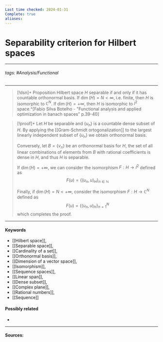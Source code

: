 ```yaml
---
Last time checked: 2024-01-31
Complete: true
aliases:
---
```

# Separability criterion for Hilbert spaces
***
###### tags: #Analysis/Functional 
***
>[!dsn]+ Proposition
>Hilbert space $H$ separable if and only if it has countable orthonormal basis. If $\dim(H)=N<\infty$, i.e. finite, then $H$ is isomorphic to $\mathbb{C}^{N}$. If $\dim(H)=+\infty$, then $H$ is isomorphic to $l^{2}$ space.^[Fabio Silva Botelho - "Functional analysis and applied optimization in banach spaces" p.39-40]

>[!proof]+
>Let $H$ be separable and $\{u_{n}\}$ is a countable dense subset of $H$. By applying the [[Gram-Schmidt ortogonalization]] to the largest linearly independent subset of $\{u_{n}\}$ we obtain orthonormal basis.
>
>Conversely, let $B=\{v_{n}\}$ be an orthonormal basis for $H$, the set of all linear combinations of elements from $B$ with rational coefficients is dense in $H$, and thus $H$ is separable.
>
>If $\dim(H)=+\infty$, we can consider the isomorphism $F:H\to l^{2}$ defined as 
>$$F(u)=\{(u_{n},u)_{H}\}_{n\in\mathbb{N}}$$
>
>Finally, if $\dim(H)=N<+\infty$, consider the isomorphism $F:H\to\mathbb{C}^{N}$ defined as
>$$F(u)=\{(u_{n},u)_{H}\}_{n=1}^{N}$$
>which completes the proof.

***
#### Keywords
- [[Hilbert space]],
- [[Separable space]],
- [[Cardinality of a set]],
- [[Orthonormal basis]],
- [[Dimension of a vector space]],
- [[Isomorphism]],
- [[Sequence spaces]],
- [[Linear span]],
- [[Dense subset]],
- [[Complex plane]],
- [[Rational numbers]],
- [[Sequence]]
#### Possibly related
- 
***
#### Sources:
